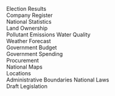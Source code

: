 Election Results  
Company Register  
National Statistics  
Land Ownership  
Pollutant Emissions
Water Quality  
Weather Forecast  
Government Budget  
Government Spending  
Procurement  
National Maps  
Locations  
Administrative Boundaries
National Laws  
Draft Legislation  


